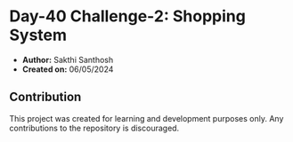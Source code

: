 # Day-40 Challenge-2: Shopping System

- **Author:** Sakthi Santhosh
- **Created on:** 06/05/2024

## Contribution

This project was created for learning and development purposes only. Any contributions to the repository is discouraged.
